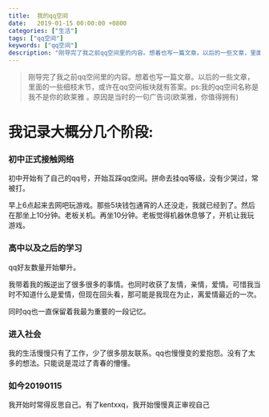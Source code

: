 ```yaml
---
title:  我的qq空间
date:   2019-01-15 00:00:00 +0800
categories: ["生活"]
tags: ["qq空间"]
keywords: ["qq空间"]
description: "刚导完了我之前qq空间里的内容。想着也写一篇文章。以后的一些文章，里面的一些细枝末节，或许在qq空间板块就有答案。ps:我的qq空间名称是 我不是你的欧莱雅 。原因是当时的一句广告词(欧莱雅，你值得拥有)"
---
```


> 刚导完了我之前qq空间里的内容。想着也写一篇文章。以后的一些文章，里面的一些细枝末节，或许在qq空间板块就有答案。ps:我的qq空间名称是 我不是你的欧莱雅 。原因是当时的一句广告词(欧莱雅，你值得拥有)

# 我记录大概分几个阶段:

### 初中正式接触网络
初中开始有了自己的qq号，开始互踩qq空间。拼命去挂qq等级，没有少哭过，常被打。

早上6点起来去网吧玩游戏。那些5块钱包通宵的人还没走，我就已经到了。然后在那坐上10分钟。老板关机。再坐10分钟。老板觉得机器休息够了，开机让我玩游戏。

### 高中以及之后的学习
qq好友数量开始攀升。

我带着我的叛逆出了很多很多的事情。也同时收获了友情，亲情，爱情。可惜我当时不知道什么是爱情，但现在回头看，那可能是我现在为止，离爱情最近的一次。

同时qq也一直保留着我最为重要的一段记忆。

### 进入社会
我的生活慢慢只有了工作，少了很多朋友联系。qq也慢慢变的爱抱怨。没有了太多的想法。只能说是混过了青春的懵懂。

### 如今20190115
我开始时常得反思自己。有了kentxxq，我开始慢慢真正审视自己
